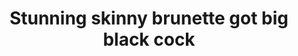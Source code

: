 ---
layout: post
title: Stunning skinny brunette got big black cock
duration: '06:15'
view: 125
rate: 2
video: 'http://fantasti.cc/embed/895490/'
category: 
 - black
 - wife
 - sextape
 - stunning
 - gorgeous
 - brunette
 - rough
tags: 
 - big-black-cock
priority: 0.9
changefreq: daily
---